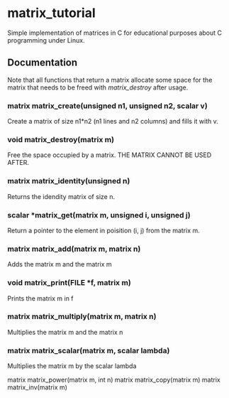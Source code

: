 # matrix_tutorial
Simple implementation of matrices in C for educational purposes about C programming under Linux.

## Documentation
Note that all functions that return a matrix allocate some space for the matrix that needs to be freed with *matrix_destroy* after usage.

### matrix matrix_create(unsigned n1, unsigned n2, scalar v)
Create a matrix of size n1*n2 (n1 lines and n2 columns) and fills it with v.

### void matrix_destroy(matrix m)
Free the space occupied by a matrix. THE MATRIX CANNOT BE USED AFTER.

### matrix matrix_identity(unsigned n)
Returns the idendity matrix of size n.

### scalar *matrix_get(matrix m, unsigned i, unsigned j)
Return a pointer to the element in poisition (i, j) from the matrix m.

### matrix matrix_add(matrix m, matrix n)
Adds the matrix m and the matrix m

### void matrix_print(FILE *f, matrix m)
Prints the matrix m in f

### matrix matrix_multiply(matrix m, matrix n)
Multiplies the matrix m and the matrix n

### matrix matrix_scalar(matrix m, scalar lambda)
Multiplies the matrix m by the scalar lambda

matrix matrix_power(matrix m, int n)
matrix matrix_copy(matrix m)
matrix matrix_inv(matrix m)